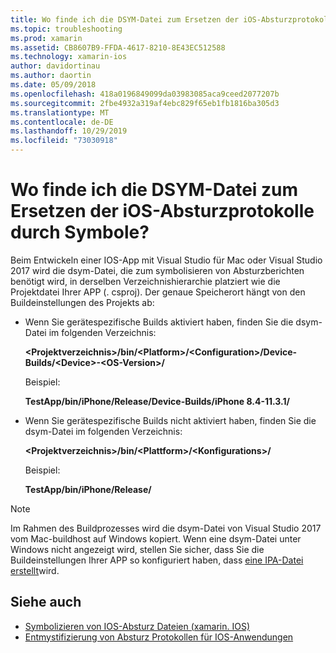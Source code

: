 ```yaml
---
title: Wo finde ich die DSYM-Datei zum Ersetzen der iOS-Absturzprotokolle durch Symbole?
ms.topic: troubleshooting
ms.prod: xamarin
ms.assetid: CB8607B9-FFDA-4617-8210-8E43EC512588
ms.technology: xamarin-ios
author: davidortinau
ms.author: daortin
ms.date: 05/09/2018
ms.openlocfilehash: 418a0196849099da03983085aca9ceed2077207b
ms.sourcegitcommit: 2fbe4932a319af4ebc829f65eb1fb1816ba305d3
ms.translationtype: MT
ms.contentlocale: de-DE
ms.lasthandoff: 10/29/2019
ms.locfileid: "73030918"
---
```

# <a name="where-can-i-find-the-dsym-file-to-symbolicate-ios-crash-logs"></a>Wo finde ich die DSYM-Datei zum Ersetzen der iOS-Absturzprotokolle durch Symbole?

Beim Entwickeln einer IOS-App mit Visual Studio für Mac oder Visual Studio 2017 wird die dsym-Datei, die zum symbolisieren von Absturzberichten benötigt wird, in derselben Verzeichnishierarchie platziert wie die Projektdatei Ihrer APP (. csproj). Der genaue Speicherort hängt von den Buildeinstellungen des Projekts ab:

- Wenn Sie gerätespezifische Builds aktiviert haben, finden Sie die dsym-Datei im folgenden Verzeichnis:

    **&lt;Projektverzeichnis&gt;/bin/&lt;Platform&gt;/&lt;Configuration&gt;/Device-Builds/&lt;Device&gt;-&lt;OS-Version&gt;/**

    Beispiel:
  
    **TestApp/bin/iPhone/Release/Device-Builds/iPhone 8.4-11.3.1/**

- Wenn Sie gerätespezifische Builds nicht aktiviert haben, finden Sie die dsym-Datei im folgenden Verzeichnis:

    **&lt;Projektverzeichnis&gt;/bin/&lt;Plattform&gt;/&lt;Konfigurations&gt;/**

    Beispiel:

    **TestApp/bin/iPhone/Release/**

> [!NOTE]
> Im Rahmen des Buildprozesses wird die dsym-Datei von Visual Studio 2017 vom Mac-buildhost auf Windows kopiert. Wenn eine dsym-Datei unter Windows nicht angezeigt wird, stellen Sie sicher, dass Sie die Buildeinstellungen Ihrer APP so konfiguriert haben, dass [eine IPA-Datei erstellt](~/ios/deploy-test/app-distribution/ipa-support.md)wird.

## <a name="see-also"></a>Siehe auch

- [Symbolizieren von IOS-Absturz Dateien (xamarin. IOS)](https://www.jmillerdev.net/symbolicating-ios-crash-files-xamarin-ios/)
- [Entmystifizierung von Absturz Protokollen für IOS-Anwendungen](https://www.raywenderlich.com/23704/demystifying-ios-application-crash-logs)

